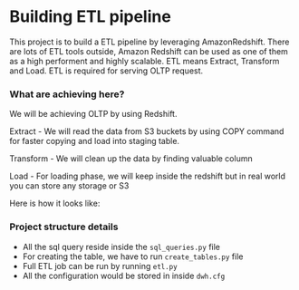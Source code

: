 # Building ETL pipeline
This project is to build a ETL pipeline by leveraging AmazonRedshift. There are lots of 
ETL tools outside, Amazon Redshift can be used as one of them as a high performent and highly 
scalable. ETL means Extract, Transform and Load. ETL is required for serving OLTP request. 

### What are achieving here?
We will be achieving OLTP by using Redshift.

Extract - We will read the data from S3 buckets by using COPY 
command for faster copying and load into staging table.

Transform - We will clean up the data by finding valuable column

Load - For loading phase, we will keep inside the redshift but in real world you can store any storage or S3

Here is how it looks like: 

### Project structure details
* All the sql query reside inside the ```sql_queries.py``` file
* For creating the table, we have to run ```create_tables.py``` file
* Full ETL job can be run by running ```etl.py```
* All the configuration would be stored in inside ```dwh.cfg```